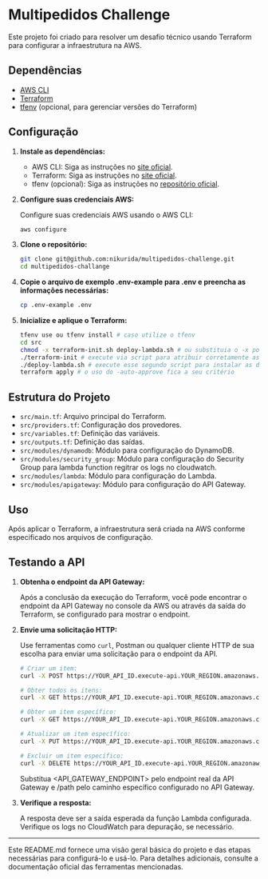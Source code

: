 # Multipedidos Challenge

Este projeto foi criado para resolver um desafio técnico usando Terraform para configurar a infraestrutura na AWS.

## Dependências

- [AWS CLI](https://aws.amazon.com/cli/)
- [Terraform](https://www.terraform.io/)
- [tfenv](https://github.com/tfutils/tfenv) (opcional, para gerenciar versões do Terraform)

## Configuração

1. **Instale as dependências:**

   - AWS CLI: Siga as instruções no [site oficial](https://docs.aws.amazon.com/cli/latest/userguide/getting-started-install.html).
   - Terraform: Siga as instruções no [site oficial](https://learn.hashicorp.com/tutorials/terraform/install-cli).
   - tfenv (opcional): Siga as instruções no [repositório oficial](https://github.com/tfutils/tfenv).

2. **Configure suas credenciais AWS:**

   Configure suas credenciais AWS usando o AWS CLI:

   ```sh
   aws configure

3. **Clone o repositório:**

   ```sh
   git clone git@github.com:nikurida/multipedidos-challenge.git
   cd multipedidos-challange

4. **Copie o arquivo de exemplo .env-example para .env e preencha as informações necessárias:**

   ```sh
   cp .env-example .env

5. **Inicialize e aplique o Terraform:**

   ```sh
   tfenv use ou tfenv install # caso utilize o tfenv
   cd src
   chmod -x terraform-init.sh deploy-lambda.sh # ou substituia o -x por 777 
   ./terraform-init # execute via script para atribuir corretamente as variaveis ambiente e criar o arquivo .tfvars.json para alocação automatica das variaveis
   ./deploy-lambda.sh # execute esse segundo script para instalar as dependencias para função lambda corretamente e criar o arquivo .zip para upload na aws
   terraform apply # o uso do -auto-approve fica a seu critério

## Estrutura do Projeto

- `src/main.tf`: Arquivo principal do Terraform.
- `src/providers.tf`: Configuração dos provedores.
- `src/variables.tf`: Definição das variáveis.
- `src/outputs.tf`: Definição das saídas.
- `src/modules/dynamodb`: Módulo para configuração do DynamoDB.
- `src/modules/security_group`: Módulo para configuração do Security Group para lambda function regitrar os logs no cloudwatch.
- `src/modules/lambda`: Módulo para configuração do Lambda.
- `src/modules/apigateway`: Módulo para configuração do API Gateway.

## Uso

Após aplicar o Terraform, a infraestrutura será criada na AWS conforme especificado nos arquivos de configuração.

## Testando a API

1. **Obtenha o endpoint da API Gateway:**

   Após a conclusão da execução do Terraform, você pode encontrar o endpoint da API Gateway no console da AWS ou através da saída do Terraform, se configurado para mostrar o endpoint.

2. **Envie uma solicitação HTTP:**

   Use ferramentas como `curl`, Postman ou qualquer cliente HTTP de sua escolha para enviar uma solicitação para o endpoint da API.

   ```sh
   # Criar um item:
   curl -X POST https://YOUR_API_ID.execute-api.YOUR_REGION.amazonaws.com/ -H "Content-Type: application/json" -d '{"id": "123", "name": "ItemName"}'

   # Obter todos os itens:
   curl -X GET https://YOUR_API_ID.execute-api.YOUR_REGION.amazonaws.com/

   # Obter um item específico:
   curl -X GET https://YOUR_API_ID.execute-api.YOUR_REGION.amazonaws.com/123

   # Atualizar um item específico:
   curl -X PUT https://YOUR_API_ID.execute-api.YOUR_REGION.amazonaws.com/123 -H "Content-Type: application/json" -d '{"name": "UpdatedName"}'

   # Excluir um item específico:
   curl -X DELETE https://YOUR_API_ID.execute-api.YOUR_REGION.amazonaws.com/123
   ```

   Substitua <API_GATEWAY_ENDPOINT> pelo endpoint real da API Gateway e /path pelo caminho específico configurado no API Gateway.

3. **Verifique a resposta:**

   A resposta deve ser a saída esperada da função Lambda configurada. Verifique os logs no CloudWatch para depuração, se necessário.

---

Este README.md fornece uma visão geral básica do projeto e das etapas necessárias para configurá-lo e usá-lo. Para detalhes adicionais, consulte a documentação oficial das ferramentas mencionadas.
